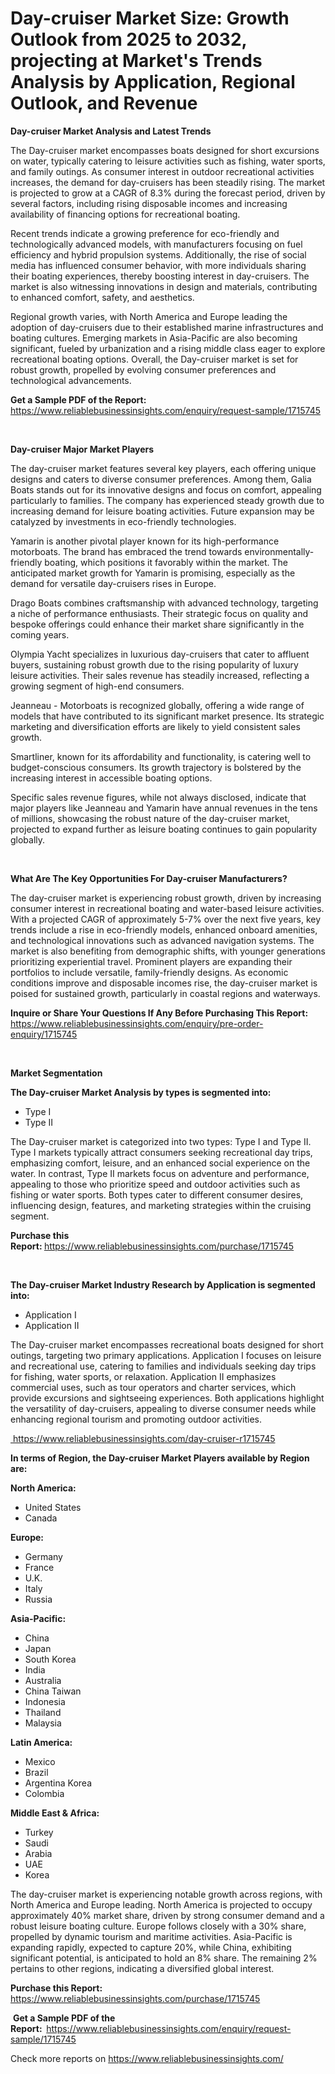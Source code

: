 <p><h1>Day-cruiser Market Size: Growth Outlook from 2025 to 2032, projecting at Market's Trends Analysis by Application, Regional Outlook, and Revenue</h1></p><p><strong>Day-cruiser Market Analysis and Latest Trends</strong></p>
<p><p>The Day-cruiser market encompasses boats designed for short excursions on water, typically catering to leisure activities such as fishing, water sports, and family outings. As consumer interest in outdoor recreational activities increases, the demand for day-cruisers has been steadily rising. The market is projected to grow at a CAGR of 8.3% during the forecast period, driven by several factors, including rising disposable incomes and increasing availability of financing options for recreational boating.</p><p>Recent trends indicate a growing preference for eco-friendly and technologically advanced models, with manufacturers focusing on fuel efficiency and hybrid propulsion systems. Additionally, the rise of social media has influenced consumer behavior, with more individuals sharing their boating experiences, thereby boosting interest in day-cruisers. The market is also witnessing innovations in design and materials, contributing to enhanced comfort, safety, and aesthetics. </p><p>Regional growth varies, with North America and Europe leading the adoption of day-cruisers due to their established marine infrastructures and boating cultures. Emerging markets in Asia-Pacific are also becoming significant, fueled by urbanization and a rising middle class eager to explore recreational boating options. Overall, the Day-cruiser market is set for robust growth, propelled by evolving consumer preferences and technological advancements.</p></p>
<p><strong>Get a Sample PDF of the Report:&nbsp;</strong> <a href="https://www.reliablebusinessinsights.com/enquiry/request-sample/1715745?utm_campaign=3133&utm_medium=2&utm_source=Github&utm_content=ia&utm_term=28032025&utm_id=day-cruiser">https://www.reliablebusinessinsights.com/enquiry/request-sample/1715745</a></p>
<p>&nbsp;</p>
<p><strong>Day-cruiser Major Market Players</strong></p>
<p><p>The day-cruiser market features several key players, each offering unique designs and caters to diverse consumer preferences. Among them, Galia Boats stands out for its innovative designs and focus on comfort, appealing particularly to families. The company has experienced steady growth due to increasing demand for leisure boating activities. Future expansion may be catalyzed by investments in eco-friendly technologies.</p><p>Yamarin is another pivotal player known for its high-performance motorboats. The brand has embraced the trend towards environmentally-friendly boating, which positions it favorably within the market. The anticipated market growth for Yamarin is promising, especially as the demand for versatile day-cruisers rises in Europe.</p><p>Drago Boats combines craftsmanship with advanced technology, targeting a niche of performance enthusiasts. Their strategic focus on quality and bespoke offerings could enhance their market share significantly in the coming years. </p><p>Olympia Yacht specializes in luxurious day-cruisers that cater to affluent buyers, sustaining robust growth due to the rising popularity of luxury leisure activities. Their sales revenue has steadily increased, reflecting a growing segment of high-end consumers. </p><p>Jeanneau - Motorboats is recognized globally, offering a wide range of models that have contributed to its significant market presence. Its strategic marketing and diversification efforts are likely to yield consistent sales growth.</p><p>Smartliner, known for its affordability and functionality, is catering well to budget-conscious consumers. Its growth trajectory is bolstered by the increasing interest in accessible boating options.</p><p>Specific sales revenue figures, while not always disclosed, indicate that major players like Jeanneau and Yamarin have annual revenues in the tens of millions, showcasing the robust nature of the day-cruiser market, projected to expand further as leisure boating continues to gain popularity globally.</p></p>
<p>&nbsp;</p>
<p><strong>What Are The Key Opportunities For Day-cruiser Manufacturers?</strong></p>
<p><p>The day-cruiser market is experiencing robust growth, driven by increasing consumer interest in recreational boating and water-based leisure activities. With a projected CAGR of approximately 5-7% over the next five years, key trends include a rise in eco-friendly models, enhanced onboard amenities, and technological innovations such as advanced navigation systems. The market is also benefiting from demographic shifts, with younger generations prioritizing experiential travel. Prominent players are expanding their portfolios to include versatile, family-friendly designs. As economic conditions improve and disposable incomes rise, the day-cruiser market is poised for sustained growth, particularly in coastal regions and waterways.</p></p>
<p><strong>Inquire or Share Your Questions If Any Before Purchasing This Report:</strong> <a href="https://www.reliablebusinessinsights.com/enquiry/pre-order-enquiry/1715745?utm_campaign=3133&utm_medium=2&utm_source=Github&utm_content=ia&utm_term=28032025&utm_id=day-cruiser">https://www.reliablebusinessinsights.com/enquiry/pre-order-enquiry/1715745</a></p>
<p>&nbsp;</p>
<p><strong>Market Segmentation</strong></p>
<p><strong>The Day-cruiser Market Analysis by types is segmented into:</strong></p>
<p><ul><li>Type I</li><li>Type II</li></ul></p>
<p><p>The Day-cruiser market is categorized into two types: Type I and Type II. Type I markets typically attract consumers seeking recreational day trips, emphasizing comfort, leisure, and an enhanced social experience on the water. In contrast, Type II markets focus on adventure and performance, appealing to those who prioritize speed and outdoor activities such as fishing or water sports. Both types cater to different consumer desires, influencing design, features, and marketing strategies within the cruising segment.</p></p>
<p><strong>Purchase this Report:&nbsp;</strong><a href="https://www.reliablebusinessinsights.com/purchase/1715745?utm_campaign=3133&utm_medium=2&utm_source=Github&utm_content=ia&utm_term=28032025&utm_id=day-cruiser">https://www.reliablebusinessinsights.com/purchase/1715745</a></p>
<p>&nbsp;</p>
<p><strong>The Day-cruiser Market Industry Research by Application is segmented into:</strong></p>
<p><ul><li>Application I</li><li>Application II</li></ul></p>
<p><p>The Day-cruiser market encompasses recreational boats designed for short outings, targeting two primary applications. Application I focuses on leisure and recreational use, catering to families and individuals seeking day trips for fishing, water sports, or relaxation. Application II emphasizes commercial uses, such as tour operators and charter services, which provide excursions and sightseeing experiences. Both applications highlight the versatility of day-cruisers, appealing to diverse consumer needs while enhancing regional tourism and promoting outdoor activities.</p></p>
<p><a href="https://www.reliablebusinessinsights.com/day-cruiser-r1715745?utm_campaign=3133&utm_medium=2&utm_source=Github&utm_content=ia&utm_term=28032025&utm_id=day-cruiser">&nbsp;https://www.reliablebusinessinsights.com/day-cruiser-r1715745</a></p>
<p><strong>In terms of Region, the Day-cruiser Market Players available by Region are:</strong></p>
<p>
    <p> <strong> North America: </strong>
        <ul>
            <li>United States</li>
            <li>Canada</li>
        </ul>
        </p> 
    <p> <strong> Europe: </strong>
        <ul>
            <li>Germany</li>
            <li>France</li>
            <li>U.K.</li>
            <li>Italy</li>
            <li>Russia</li>
        </ul>
        </p> 
    <p> <strong> Asia-Pacific: </strong>
        <ul>
            <li>China</li>
            <li>Japan</li>
            <li>South Korea</li>
            <li>India</li>
            <li>Australia</li>
            <li>China Taiwan</li>
            <li>Indonesia</li>
            <li>Thailand</li>
            <li>Malaysia</li>
        </ul>
        </p> 
    <p> <strong> Latin America: </strong>
        <ul>
            <li>Mexico</li>
            <li>Brazil</li>
            <li>Argentina Korea</li>
            <li>Colombia</li>
        </ul>
        </p> 
    <p> <strong> Middle East & Africa: </strong>
        <ul>
            <li>Turkey</li>
            <li>Saudi</li>
            <li>Arabia</li>
            <li>UAE</li>
            <li>Korea</li>
        </ul>
    </p>
    </p>
<p><p>The day-cruiser market is experiencing notable growth across regions, with North America and Europe leading. North America is projected to occupy approximately 40% market share, driven by strong consumer demand and a robust leisure boating culture. Europe follows closely with a 30% share, propelled by dynamic tourism and maritime activities. Asia-Pacific is expanding rapidly, expected to capture 20%, while China, exhibiting significant potential, is anticipated to hold an 8% share. The remaining 2% pertains to other regions, indicating a diversified global interest.</p></p>
<p><strong>Purchase this Report: </strong><a href="https://www.reliablebusinessinsights.com/purchase/1715745?utm_campaign=3133&utm_medium=2&utm_source=Github&utm_content=ia&utm_term=28032025&utm_id=day-cruiser">https://www.reliablebusinessinsights.com/purchase/1715745</a></p>
<p>&nbsp;<strong>Get a Sample PDF of the Report:&nbsp;&nbsp;</strong><a href="https://www.reliablebusinessinsights.com/enquiry/request-sample/1715745?utm_campaign=3133&utm_medium=2&utm_source=Github&utm_content=ia&utm_term=28032025&utm_id=day-cruiser">https://www.reliablebusinessinsights.com/enquiry/request-sample/1715745</a></p>
<p><strong></strong></p>
<p>Check more reports on <a href="https://www.reliablebusinessinsights.com/?utm_campaign=3133&utm_medium=2&utm_source=Github&utm_content=ia&utm_term=28032025&utm_id=day-cruiser">https://www.reliablebusinessinsights.com/</a></p>